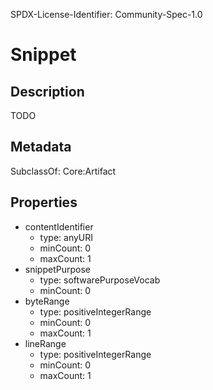 SPDX-License-Identifier: Community-Spec-1.0

# Snippet

## Description

TODO

## Metadata

SubclassOf: Core:Artifact

## Properties

- contentIdentifier
  - type: anyURI
  - minCount: 0
  - maxCount: 1
- snippetPurpose
  - type: softwarePurposeVocab
  - minCount: 0
- byteRange
  - type: positiveIntegerRange
  - minCount: 0
  - maxCount: 1
- lineRange
  - type: positiveIntegerRange
  - minCount: 0
  - maxCount: 1

